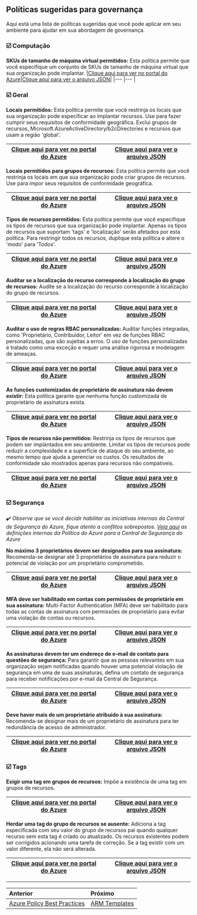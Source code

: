 ## Políticas sugeridas para governança

Aqui está uma lista de políticas sugeridas que você pode aplicar em seu ambiente para ajudar em sua abordagem de governança.

### ☑️ Computação
**SKUs de tamanho de máquina virtual permitidos:** Esta política permite que você especifique um conjunto de SKUs de tamanho de máquina virtual que sua organização pode implantar.
|[Clique aqui para ver no portal do Azure](https://portal.azure.com/#blade/Microsoft_Azure_Policy/PolicyDetailBlade/definitionId/%2Fproviders%2FMicrosoft.Authorization%2FpolicyDefinitions%2Fcccc23c7-8427-4f53-ad12-b6a63eb452b3)|[Clique aqui para ver o arquivo JSON](https://github.com/Azure/azure-policy/blob/master/built-in-policies/policyDefinitions/Compute/VMSkusAllowed_Deny.json)|
|--- |--- |

### ☑️ Geral
**Locais permitidos:** Esta política permite que você restrinja os locais que sua organização pode especificar ao implantar recursos. Use para fazer cumprir seus requisitos de conformidade geográfica. Exclui grupos de recursos, Microsoft.AzureActiveDirectory/b2cDirectories e recursos que usam a região 'global'.

|[Clique aqui para ver no portal do Azure](https://portal.azure.com/#blade/Microsoft_Azure_Policy/PolicyDetailBlade/definitionId/%2Fproviders%2FMicrosoft.Authorization%2FpolicyDefinitions%2Fe56962a6-4747-49cd-b67b-bf8b01975c4c)|[Clique aqui para ver o arquivo JSON](https://github.com/Azure/azure-policy/blob/master/built-in-policies/policyDefinitions/General/AllowedLocations_Deny.json)|
|--- |--- |

**Locais permitidos para grupos de recursos:** Esta política permite que você restrinja os locais em que sua organização pode criar grupos de recursos. Use para impor seus requisitos de conformidade geográfica.

|[Clique aqui para ver no portal do Azure](https://portal.azure.com/#blade/Microsoft_Azure_Policy/PolicyDetailBlade/definitionId/%2Fproviders%2FMicrosoft.Authorization%2FpolicyDefinitions%2Fe765b5de-1225-4ba3-bd56-1ac6695af988) | [Clique aqui para ver o arquivo JSON](https://github.com/Azure/azure-policy/blob/master/built-in-policies/policyDefinitions/General/ResourceGroupAllowedLocations_Deny.json)|
|--- |--- |

**Tipos de recursos permitidos:** Esta política permite que você especifique os tipos de recursos que sua organização pode implantar. Apenas os tipos de recursos que suportam 'tags' e 'localização' serão afetados por esta política. Para restringir todos os recursos, duplique esta política e altere o 'modo' para 'Todos'.

|[Clique aqui para ver no portal do Azure](https://portal.azure.com/#blade/Microsoft_Azure_Policy/PolicyDetailBlade/definitionId/%2Fproviders%2FMicrosoft.Authorization%2FpolicyDefinitions%2Fa08ec900-254a-4555-9bf5-e42af04b5c5c) | [Clique aqui para ver o arquivo JSON](https://github.com/Azure/azure-policy/blob/master/built-in-policies/policyDefinitions/General/AllowedResourceTypes_Deny.json)|
|--- |--- |

**Auditar se a localização do recurso corresponde à localização do grupo de recursos:** Audite se a localização do recurso corresponde à localização do grupo de recursos.

|[Clique aqui para ver no portal do Azure](https://portal.azure.com/#blade/Microsoft_Azure_Policy/PolicyDetailBlade/definitionId/%2Fproviders%2FMicrosoft.Authorization%2FpolicyDefinitions%2F0a914e76-4921-4c19-b460-a2d36003525a) | [Clique aqui para ver o arquivo JSON](https://github.com/Azure/azure-policy/blob/master/built-in-policies/policyDefinitions/General/ResourcesInResourceGroupLocation_Audit.json)|
|--- |--- |

**Auditar o uso de regras RBAC personalizadas:** Auditar funções integradas, como 'Proprietário, Contribuidor, Leitor' em vez de funções RBAC personalizadas, que são sujeitas a erros. O uso de funções personalizadas é tratado como uma exceção e requer uma análise rigorosa e modelagem de ameaças.

|[Clique aqui para ver no portal do Azure](https://portal.azure.com/#blade/Microsoft_Azure_Policy/PolicyDetailBlade/definitionId/%2Fproviders%2FMicrosoft.Authorization%2FpolicyDefinitions%2Fa451c1ef-c6ca-483d-87ed-f49761e3ffb5) | [Clique aqui para ver o arquivo JSON](https://github.com/Azure/azure-policy/blob/master/built-in-policies/policyDefinitions/General/Subscription_AuditCustomRBACRoles_Audit.json)|
|--- |--- |

**As funções customizadas de proprietário de assinatura não devem existir:** Esta política garante que nenhuma função customizada de proprietário de assinatura exista.

|[Clique aqui para ver no portal do Azure](https://portal.azure.com/#blade/Microsoft_Azure_Policy/PolicyDetailBlade/definitionId/%2Fproviders%2FMicrosoft.Authorization%2FpolicyDefinitions%2F10ee2ea2-fb4d-45b8-a7e9-a2e770044cd9) | [Clique aqui para ver o arquivo JSON](https://github.com/Azure/azure-policy/blob/master/built-in-policies/policyDefinitions/General/CustomSubscription_OwnerRole_Audit.json)|
|--- |--- |

**Tipos de recursos não permitidos:** Restrinja os tipos de recursos que podem ser implantados em seu ambiente. Limitar os tipos de recursos pode reduzir a complexidade e a superfície de ataque do seu ambiente, ao mesmo tempo que ajuda a gerenciar os custos. Os resultados de conformidade são mostrados apenas para recursos não compatíveis.

|[Clique aqui para ver no portal do Azure](https://portal.azure.com/#blade/Microsoft_Azure_Policy/PolicyDetailBlade/definitionId/%2Fproviders%2FMicrosoft.Authorization%2FpolicyDefinitions%2F6c112d4e-5bc7-47ae-a041-ea2d9dccd749) | [Clique aqui para ver o arquivo JSON](https://github.com/Azure/azure-policy/blob/master/built-in-policies/policyDefinitions/General/InvalidResourceTypes_Deny.json)|
|--- |--- |

### ☑️ Segurança
✔️ *Observe que se você decidir habilitar as iniciativas internas da Central de Segurança do Azure, fique atento a conflitos sobrepostos. [Veja aqui](https://docs.microsoft.com/en-us/azure/security-center/policy-reference) as definições internas da Política do Azure para a Central de Segurança do Azure*

**No máximo 3 proprietários devem ser designados para sua assinatura:** Recomenda-se designar até 3 proprietários de assinatura para reduzir o potencial de violação por um proprietário comprometido.

|[Clique aqui para ver no portal do Azure](https://portal.azure.com/#blade/Microsoft_Azure_Policy/PolicyDetailBlade/definitionId/%2Fproviders%2FMicrosoft.Authorization%2FpolicyDefinitions%2F4f11b553-d42e-4e3a-89be-32ca364cad4c) | [Clique aqui para ver o arquivo JSON](https://github.com/Azure/azure-policy/blob/master/built-in-policies/policyDefinitions/Security%20Center/ASC_DesignateLessThanXOwners_Audit.json)|
|--- |--- |

**MFA deve ser habilitado em contas com permissões de proprietário em sua assinatura:** Multi-Factor Authentication (MFA) deve ser habilitado para todas as contas de assinatura com permissões de proprietário para evitar uma violação de contas ou recursos.

|[Clique aqui para ver no portal do Azure](https://portal.azure.com/#blade/Microsoft_Azure_Policy/PolicyDetailBlade/definitionId/%2Fproviders%2FMicrosoft.Authorization%2FpolicyDefinitions%2Faa633080-8b72-40c4-a2d7-d00c03e80bed) | [Clique aqui para ver o arquivo JSON](https://github.com/Azure/azure-policy/blob/master/built-in-policies/policyDefinitions/Security%20Center/ASC_EnableMFAForOwnerPermissions_Audit.json)|
|--- |--- |

**As assinaturas devem ter um endereço de e-mail de contato para questões de segurança:** Para garantir que as pessoas relevantes em sua organização sejam notificadas quando houver uma potencial violação de segurança em uma de suas assinaturas, defina um contato de segurança para receber notificações por e-mail da Central de Segurança.

|[Clique aqui para ver no portal do Azure](https://portal.azure.com/#blade/Microsoft_Azure_Policy/PolicyDetailBlade/definitionId/%2Fproviders%2FMicrosoft.Authorization%2FpolicyDefinitions%2F4f4f78b8-e367-4b10-a341-d9a4ad5cf1c7) | [Clique aqui para ver o arquivo JSON](https://github.com/Azure/azure-policy/blob/master/built-in-policies/policyDefinitions/Security%20Center/ASC_Security_contact_email.json)|
|--- |--- |

**Deve haver mais de um proprietário atribuído à sua assinatura:** Recomenda-se designar mais de um proprietário de assinatura para ter redundância de acesso de administrador.

|[Clique aqui para ver no portal do Azure](https://portal.azure.com/#blade/Microsoft_Azure_Policy/PolicyDetailBlade/definitionId/%2Fproviders%2FMicrosoft.Authorization%2FpolicyDefinitions%2F09024ccc-0c5f-475e-9457-b7c0d9ed487b) | [Clique aqui para ver o arquivo JSON](https://github.com/Azure/azure-policy/blob/master/built-in-policies/policyDefinitions/Security%20Center/ASC_DesignateMoreThanOneOwner_Audit.json)|
|--- |--- |


### ☑️ Tags
**Exigir uma tag em grupos de recursos:** Impõe a existência de uma tag em grupos de recursos.

|[Clique aqui para ver no portal do Azure](https://portal.azure.com/#blade/Microsoft_Azure_Policy/PolicyDetailBlade/definitionId/%2Fproviders%2FMicrosoft.Authorization%2FpolicyDefinitions%2F96670d01-0a4d-4649-9c89-2d3abc0a5025) | [Clique aqui para ver o arquivo JSON](https://github.com/Azure/azure-policy/blob/master/built-in-policies/policyDefinitions/Tags/ResourceGroupRequireTag_Deny.json)|
|--- |--- |

**Herdar uma tag do grupo de recursos se ausente:** Adiciona a tag especificada com seu valor do grupo de recursos pai quando qualquer recurso sem esta tag é criado ou atualizado. Os recursos existentes podem ser corrigidos acionando uma tarefa de correção. Se a tag existir com um valor diferente, ela não será alterada.

|[Clique aqui para ver no portal do Azure](https://portal.azure.com/#blade/Microsoft_Azure_Policy/PolicyDetailBlade/definitionId/%2Fproviders%2FMicrosoft.Authorization%2FpolicyDefinitions%2Fea3f2387-9b95-492a-a190-fcdc54f7b070) | [Clique aqui para ver o arquivo JSON](https://github.com/Azure/azure-policy/blob/master/built-in-policies/policyDefinitions/Tags/InheritTag_Add_Modify.json)|
|--- |--- |

---

Anterior| Próximo | 
:----- |:-----
[Azure Policy Best Practices](/guide/policy-best-practices.md)| [ARM Templates](/guide/arm.md)
